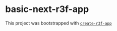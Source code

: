 # basic-next-r3f-app

This project was bootstrapped with [`create-r3f-app`](https://github.com/utsuboco/create-r3f-app)